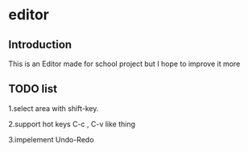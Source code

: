 # editor

Introduction
------------
This is an Editor made for school project but I hope to improve it more


TODO list
---------
1.select area with shift-key.

2.support hot keys C-c , C-v like thing

3.impelement Undo-Redo
